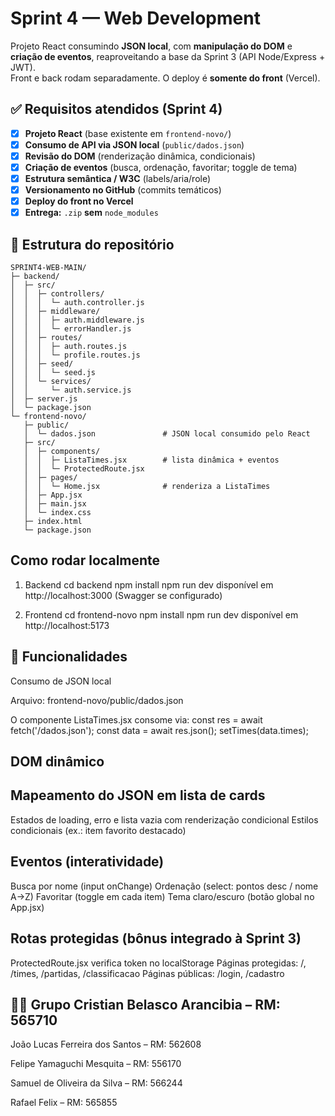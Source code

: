 # Sprint 4 — Web Development

Projeto React consumindo **JSON local**, com **manipulação do DOM** e **criação de eventos**, reaproveitando a base da Sprint 3 (API Node/Express + JWT).  
Front e back rodam separadamente. O deploy é **somente do front** (Vercel).

## ✅ Requisitos atendidos (Sprint 4)

- [x] **Projeto React** (base existente em `frontend-novo/`)
- [x] **Consumo de API via JSON local** (`public/dados.json`)
- [x] **Revisão do DOM** (renderização dinâmica, condicionais)
- [x] **Criação de eventos** (busca, ordenação, favoritar; toggle de tema)
- [x] **Estrutura semântica / W3C** (labels/aria/role)
- [x] **Versionamento no GitHub** (commits temáticos)
- [x] **Deploy do front no Vercel**
- [x] **Entrega:** `.zip` **sem** `node_modules`

## 📂 Estrutura do repositório

```text
SPRINT4-WEB-MAIN/
├─ backend/
│  ├─ src/
│  │  ├─ controllers/
│  │  │  └─ auth.controller.js
│  │  ├─ middleware/
│  │  │  ├─ auth.middleware.js
│  │  │  └─ errorHandler.js
│  │  ├─ routes/
│  │  │  ├─ auth.routes.js
│  │  │  └─ profile.routes.js
│  │  ├─ seed/
│  │  │  └─ seed.js
│  │  └─ services/
│  │     └─ auth.service.js
│  ├─ server.js
│  └─ package.json
└─ frontend-novo/
   ├─ public/
   │  └─ dados.json               # JSON local consumido pelo React
   ├─ src/
   │  ├─ components/
   │  │  ├─ ListaTimes.jsx        # lista dinâmica + eventos
   │  │  └─ ProtectedRoute.jsx
   │  ├─ pages/
   │  │  └─ Home.jsx              # renderiza a ListaTimes
   │  ├─ App.jsx
   │  ├─ main.jsx
   │  └─ index.css
   ├─ index.html
   └─ package.json
```

## Como rodar localmente
1) Backend 
cd backend
npm install
npm run dev
disponível em http://localhost:3000
(Swagger se configurado)

3) Frontend
cd frontend-novo
npm install
npm run dev
disponível em http://localhost:5173

## 🧩 Funcionalidades
Consumo de JSON local

Arquivo: frontend-novo/public/dados.json

O componente ListaTimes.jsx consome via:
const res = await fetch('/dados.json');
const data = await res.json();
setTimes(data.times);

## DOM dinâmico

## Mapeamento do JSON em lista de cards
Estados de loading, erro e lista vazia com renderização condicional
Estilos condicionais (ex.: item favorito destacado)

## Eventos (interatividade)

Busca por nome (input onChange)
Ordenação (select: pontos desc / nome A→Z)
Favoritar (toggle em cada item)
Tema claro/escuro (botão global no App.jsx)

## Rotas protegidas (bônus integrado à Sprint 3)

ProtectedRoute.jsx verifica token no localStorage
Páginas protegidas: /, /times, /partidas, /classificacao
Páginas públicas: /login, /cadastro

## 👨‍💻 Grupo Cristian Belasco Arancibia – RM: 565710

João Lucas Ferreira dos Santos – RM: 562608

Felipe Yamaguchi Mesquita – RM: 556170

Samuel de Oliveira da Silva – RM: 566244

Rafael Felix – RM: 565855
